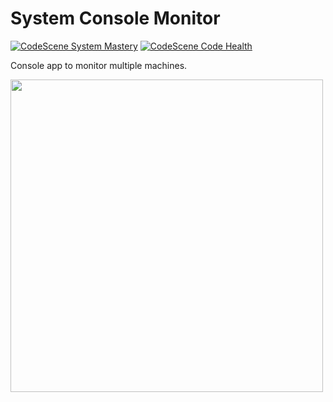 # System Console Monitor

[![CodeScene System Mastery](https://codescene.io/projects/7868/status-badges/system-mastery)](https://codescene.io/projects/7868)
[![CodeScene Code Health](https://codescene.io/projects/7868/status-badges/code-health)](https://codescene.io/projects/7868)

Console app to monitor multiple machines.

<img src="https://github.com/thestreetcode/SystemConsoleMonitor/blob/master/img/compactmode.png" width="500">
